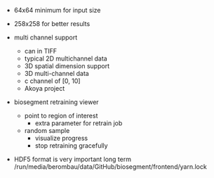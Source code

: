 - 64x64 minimum for input size

- 258x258 for better results

- multi channel support
    - can in TIFF
    - typical 2D multichannel data
    - 3D spatial dimension support
    - 3D multi-channel data
    - c channel of [0, 10]
    - Akoya project
    
- biosegment retraining viewer
    - point to region of interest
        - extra parameter for retrain job
    - random sample
        - visualize progress
        - stop retraining gracefully
        
- HDF5 format is very important long term
/run/media/berombau/data/GitHub/biosegment/frontend/yarn.lock
